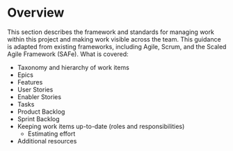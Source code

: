 # Overview
This section describes the framework and standards for managing work within this project and making work visible across the team.  This guidance is adapted from existing frameworks, including Agile, Scrum, and the Scaled Agile Framework (SAFe).  What is covered:
- Taxonomy and hierarchy of work items
- Epics
- Features
- User Stories
- Enabler Stories
- Tasks
- Product Backlog
- Sprint Backlog
- Keeping work items up-to-date (roles and responsibilities)
     - Estimating effort
- Additional resources